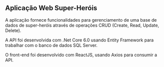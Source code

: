 ## Aplicação Web Super-Heróis

A aplicação fornece funcionalidades para gerenciamento de uma base de dados de super-heróis 
através de operações CRUD (Create, Read, Update, Delete).

A API foi desenvolvida com .Net Core 6.0 usando Entity Framework para trabalhar com o banco de dados SQL Server.

O front-end foi desenvolvido com ReactJS, usando Axios para consumir a API.
